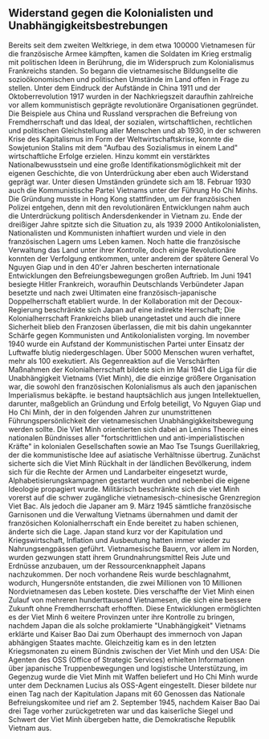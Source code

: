 ## Widerstand gegen die Kolonialisten und Unabhängigkeitsbestrebungen

Bereits seit dem zweiten Weltkriege, in dem etwa 100000 Vietnamesen für die französische Armee kämpften, kamen die Soldaten im Krieg erstmalig mit politischen Ideen in Berührung, die im Widerspruch zum Kolonialismus Frankreichs standen.
So begann die vietnamesische Bildungselite die sozioökonomischen und politischen Umstände im Land offen in Frage zu stellen.
Unter dem Eindruck der Aufstände in China 1911 und der Oktoberrevolution 1917 wurden in der Nachkriegszeit daraufhin zahlreiche vor allem kommunistisch geprägte revolutionäre Organisationen gegründet.
Die Beispiele aus China und Russland versprachen die Befreiung von Fremdherrschaft und das Ideal, der sozialen, wirtschaftlichen, rechtlichen und politischen Gleichstellung aller Menschen und ab 1930, in der schweren Krise des Kapitalismus im Form der Weltwirtschaftskrise, konnte die Sowjetunion Stalins mit dem "Aufbau des Sozialismus in einem Land" wirtschaftliche Erfolge erzielen.
Hinzu kommt ein verstärktes Nationalbewusstsein und eine große Identifikationsmöglichkeit mit der eigenen Geschichte, die von Unterdrückung aber eben auch Widerstand geprägt war.
Unter diesen Umständen gründete sich am 18. Februar 1930 auch die Kommunistische Partei Vietnams unter der Führung Ho Chi Minhs.
Die Gründung musste in Hong Kong stattfinden, um der französischen Polizei entgehen, denn mit den revolutionären Entwicklungen nahm auch die Unterdrückung politisch Andersdenkender in Vietnam zu.
Ende der dreißiger Jahre spitzte sich die Situation zu, als 1939 2000 Antikolonialisten, Nationalisten und Kommunisten inhaftiert wurden und viele in den französischen Lagern ums Leben kamen. Noch hatte die französische Verwaltung das Land unter ihrer Kontrolle, doch einige Revolutionäre konnten der Verfolgung entkommen, unter anderem der spätere General Vo Nguyen Giap und in den 40'er Jahren bescherten internationale Entwicklungen den Befreiungsbewegungen großen Auftrieb.
Im Juni 1941 besiegte Hitler Frankreich, woraufhin Deutschlands Verbündeter Japan besetzte und nach zwei Ultimaten eine französisch-japanische Doppelherrschaft etabliert wurde.
In der Kollaboration mit der Decoux-Regierung beschränkte sich Japan auf eine indirekte Herrschaft; Die Kolonialherrschaft Frankreichs blieb unangetastet und auch die innere Sicherheit blieb den Franzosen überlassen, die mit bis dahin ungekannter Schärfe gegen Kommunisten und Antikolonialisten vorging.
Im november 1940 wurde ein Aufstand der Kommunistischen Partei unter Einsatz der Luftwaffe blutig niedergeschlagen.
Über 5000 Menschen wuren verhaftet, mehr als 100 exekutiert.
Als Gegenreaktion auf die Verschärften Maßnahmen der Kolonialherrschaft bildete sich im Mai 1941 die Liga für die Unabhängigkeit Vietnams (Viet Minh), die die einzige größere Organisation war, die sowohl den französischen Kolonialismus als auch den japanischen Imperialismus bekäpfte.
ie bestand hauptsächlich aus jungen Intellektuellen, darunter, maßgeblich an Gründung und Erfolg beteiligt, Vo Nguyen Giap und Ho Chi Minh, der in den folgenden Jahren zur unumstrittenen Führungspersönlichkeit der vietnamesischen Unabhängigkkeitsbewegung werden sollte.
Die Viet Minh orientierten sich dabei an Lenins Theorie eines nationalen Bündnisses aller "fortschrittlichen und anti-imperialistischen Kräfte" in kolonialen Gesellschaften sowie an Mao Tse Tsungs Guerillakrieg, der die kommunistische Idee auf asiatische Verhältnisse übertrug.
Zunächst sicherte sich die Viet Minh Rückhalt in der ländlichen Bevölkerung, indem sich für die Rechte der Armen und Landarbeiter eingesetzt wurde, Alphabetisierungskampagnen gestartet wurden und nebenbei die eigene Ideologie propagiert wurde.
Militärisch beschränkte sich die viet Minh vorerst auf die schwer zugängliche vietnamesisch-chinesische Grenzregion Viet Bac.
Als jedoch die Japaner am 9. März 1945 sämtliche französische Garnisonen und die Verwaltung Vietnams übernahmen und damit der französichen Kolonialherrschaft ein Ende bereitet zu haben schienen, änderte sich die Lage.
Japan stand kurz vor der Kapitulation und Kriegswirtschaft, Inflation und Ausbeutung hatten immer wieder zu Nahrungsengpässen geführt.
Vietnamesische Bauern, vor allem im Norden, wurden gezwungen statt ihrem Grundnahrungsmittel Reis Jute und Erdnüsse anzubauen, um der Ressourcenknappheit Japans nachzukommen. Der noch vorhandene Reis wurde beschlagnahmt, wodurch, Hungersnöte entstanden, die zwei Millionen von 10 Millionen Nordvietnamesen das Leben kostete.
Dies verschaffte der Viet Minh einen Zulauf von mehreren hunderttausend Vietnamesen, die sich eine bessere Zukunft ohne Fremdherrschaft erhofften.
Diese Entwicklungen ermöglichten es der Viet Minh 6 weitere Provinzen unter ihre Kontrolle zu bringen, nachdem Japan die als solche proklamierte "Unabhängigkeit" Vietnams erklärte und Kaiser Bao Dai zum Oberhaupt des immernoch von Japan abhängigen Staates machte.
Gleichzeitig kam es in den letzten Kriegsmonaten zu einem Bündnis zwischen der Viet Minh und den USA: Die Agenten des OSS (Office of Strategic Services) erhielten Informationen über japanische Truppenbewegungen und logistische Unterstützung, im Gegenzug wurde die Viet Minh mit Waffen beliefert und Ho Chi Minh wurde unter dem Decknamen Lucius als OSS-Agent eingestellt.
Dieser bildete nur einen Tag nach der Kapitulation Japans mit 60 Genossen das Nationale Befreiungskomitee und rief am 2. September 1945, nachdem Kaiser Bao Dai drei Tage vorher zurückgetreten war und das kaiserliche Siegel und Schwert der Viet Minh übergeben hatte, die Demokratische Republik Vietnam aus.
